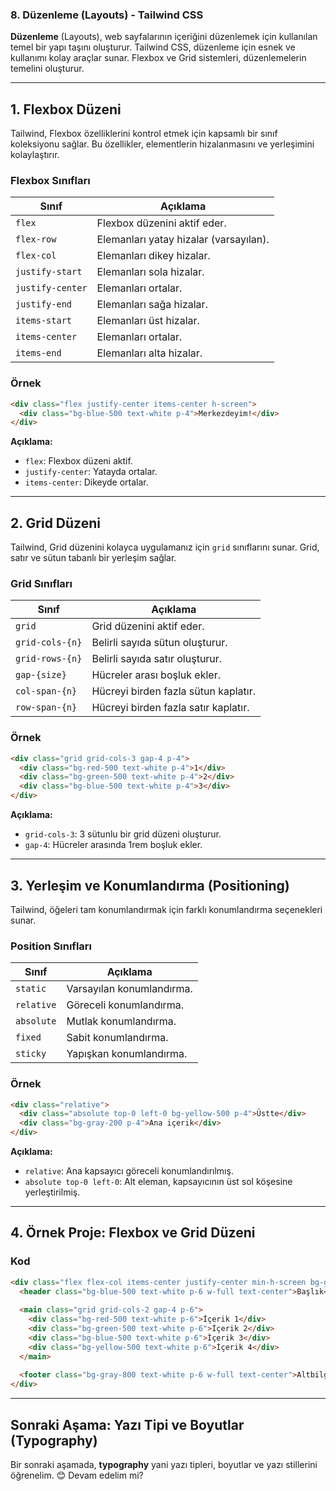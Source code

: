 ### **8. Düzenleme (Layouts) - Tailwind CSS**

**Düzenleme** (Layouts), web sayfalarının içeriğini düzenlemek için kullanılan temel bir yapı taşını oluşturur. Tailwind CSS, düzenleme için esnek ve kullanımı kolay araçlar sunar. Flexbox ve Grid sistemleri, düzenlemelerin temelini oluşturur.

---

## **1. Flexbox Düzeni**

Tailwind, Flexbox özelliklerini kontrol etmek için kapsamlı bir sınıf koleksiyonu sağlar. Bu özellikler, elementlerin hizalanmasını ve yerleşimini kolaylaştırır.

### **Flexbox Sınıfları**

| **Sınıf**           | **Açıklama**                            |
|----------------------|------------------------------------------|
| `flex`              | Flexbox düzenini aktif eder.            |
| `flex-row`          | Elemanları yatay hizalar (varsayılan).   |
| `flex-col`          | Elemanları dikey hizalar.               |
| `justify-start`     | Elemanları sola hizalar.                |
| `justify-center`    | Elemanları ortalar.                     |
| `justify-end`       | Elemanları sağa hizalar.                |
| `items-start`       | Elemanları üst hizalar.                 |
| `items-center`      | Elemanları ortalar.                     |
| `items-end`         | Elemanları alta hizalar.                |

### **Örnek**

```html
<div class="flex justify-center items-center h-screen">
  <div class="bg-blue-500 text-white p-4">Merkezdeyim!</div>
</div>
```

**Açıklama:**
- `flex`: Flexbox düzeni aktif.
- `justify-center`: Yatayda ortalar.
- `items-center`: Dikeyde ortalar.

---

## **2. Grid Düzeni**

Tailwind, Grid düzenini kolayca uygulamanız için `grid` sınıflarını sunar. Grid, satır ve sütun tabanlı bir yerleşim sağlar.

### **Grid Sınıfları**

| **Sınıf**           | **Açıklama**                                   |
|----------------------|-----------------------------------------------|
| `grid`              | Grid düzenini aktif eder.                     |
| `grid-cols-{n}`     | Belirli sayıda sütun oluşturur.               |
| `grid-rows-{n}`     | Belirli sayıda satır oluşturur.               |
| `gap-{size}`        | Hücreler arası boşluk ekler.                  |
| `col-span-{n}`      | Hücreyi birden fazla sütun kaplatır.          |
| `row-span-{n}`      | Hücreyi birden fazla satır kaplatır.          |

### **Örnek**

```html
<div class="grid grid-cols-3 gap-4 p-4">
  <div class="bg-red-500 text-white p-4">1</div>
  <div class="bg-green-500 text-white p-4">2</div>
  <div class="bg-blue-500 text-white p-4">3</div>
</div>
```

**Açıklama:**
- `grid-cols-3`: 3 sütunlu bir grid düzeni oluşturur.
- `gap-4`: Hücreler arasında 1rem boşluk ekler.

---

## **3. Yerleşim ve Konumlandırma (Positioning)**

Tailwind, öğeleri tam konumlandırmak için farklı konumlandırma seçenekleri sunar.

### **Position Sınıfları**

| **Sınıf**          | **Açıklama**                     |
|---------------------|----------------------------------|
| `static`           | Varsayılan konumlandırma.        |
| `relative`         | Göreceli konumlandırma.          |
| `absolute`         | Mutlak konumlandırma.            |
| `fixed`            | Sabit konumlandırma.             |
| `sticky`           | Yapışkan konumlandırma.          |

### **Örnek**

```html
<div class="relative">
  <div class="absolute top-0 left-0 bg-yellow-500 p-4">Üstte</div>
  <div class="bg-gray-200 p-4">Ana içerik</div>
</div>
```

**Açıklama:**
- `relative`: Ana kapsayıcı göreceli konumlandırılmış.
- `absolute top-0 left-0`: Alt eleman, kapsayıcının üst sol köşesine yerleştirilmiş.

---

## **4. Örnek Proje: Flexbox ve Grid Düzeni**

### **Kod**

```html
<div class="flex flex-col items-center justify-center min-h-screen bg-gray-100">
  <header class="bg-blue-500 text-white p-6 w-full text-center">Başlık</header>
  
  <main class="grid grid-cols-2 gap-4 p-6">
    <div class="bg-red-500 text-white p-6">İçerik 1</div>
    <div class="bg-green-500 text-white p-6">İçerik 2</div>
    <div class="bg-blue-500 text-white p-6">İçerik 3</div>
    <div class="bg-yellow-500 text-white p-6">İçerik 4</div>
  </main>
  
  <footer class="bg-gray-800 text-white p-6 w-full text-center">Altbilgi</footer>
</div>
```

---

## **Sonraki Aşama: Yazı Tipi ve Boyutlar (Typography)**

Bir sonraki aşamada, **typography** yani yazı tipleri, boyutlar ve yazı stillerini öğrenelim. 😊 Devam edelim mi?